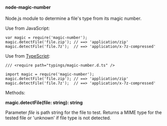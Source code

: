 #### node-magic-number
Node.js module to determine a file's type from its magic number.

Use from JavaScript:

    var magic = require('magic-number');
    magic.detectFile('file.zip'); // ==> 'application/zip'
    magic.detectFile('file.7z');  // ==> 'application/x-7z-compressed'

Use from [TypeScript](http://www.typescriptlang.org):

    /// <require path="typings/magic-number.d.ts" />
     
    import magic = require('magic-number');
    magic.detectFile('file.zip'); // ==> 'application/zip'
    magic.detectFile('file.7z');  // ==> 'application/x-7z-compressed'

Methods:

**magic.detectFile(file: string): string**

Parameter *file* is path string for the file to test.
Returns a MIME type for the tested file or 'unknown' if file type is not detected.
